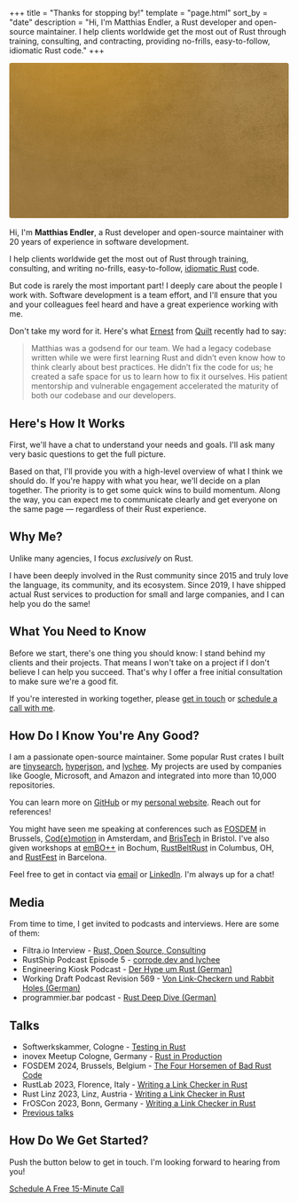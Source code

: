 +++
title = "Thanks for stopping by!"
template = "page.html"
sort_by = "date"
description = "Hi, I'm Matthias Endler, a Rust developer and open-source maintainer. I help clients worldwide get the most out of Rust through training, consulting, and contracting, providing no-frills, easy-to-follow, idiomatic Rust code."
+++

<div class="img-stack">
  <img class="img-stack-bg" src="/about/endler-bg.jpg" />
  <img class="img-stack-fg" src="/about/endler-fg.png" />
</div>

Hi, I'm <strong>Matthias Endler</strong>, a Rust developer and open-source maintainer with 20 years of experience in software development.

I help clients worldwide get the most out of Rust through training, consulting, and writing no-frills, easy-to-follow, [idiomatic Rust](/blog) code.

But code is rarely the most important part! I deeply care about the people I work with. Software development is a team effort, and I'll ensure that you and your colleagues feel heard and have a great experience working with me.

Don't take my word for it. Here's what <a href="https://www.linkedin.com/in/drernie/" target="_blank" rel="noopener noreferrer nofollow">Ernest</a> from
<a href="https://www.quiltdata.com/" target="_blank" rel="noopener noreferrer nofollow">Quilt</a> recently had to say: 

> Matthias was a godsend for our team. We had a legacy codebase written while we were first learning Rust and didn’t even know how to think clearly about best practices. He didn’t fix the code for us; he created a safe space for us to learn how to fix it ourselves. His patient mentorship and vulnerable engagement accelerated the maturity of both our codebase and our developers.

## Here's How It Works

First, we'll have a chat to understand your needs and goals. I'll ask many very basic questions to get the full picture.

Based on that, I'll provide you with a high-level overview of what I think we should do. If you're happy with what you hear, we'll decide on a plan together. The priority is to get some quick wins to build momentum. Along the way, you can expect me to communicate clearly and get everyone on the same page &mdash; regardless of their Rust experience. 

## Why Me?

Unlike many agencies, I focus *exclusively* on Rust.

I have been deeply involved in the Rust community since 2015 and truly love the language, its community, and its ecosystem. Since 2019, I have shipped actual Rust services to production for small and large companies, and I can help you do the same!

## What You Need to Know

Before we start, there's one thing you should know: 
I stand behind my clients and their projects. That means I won't take on a project if I don't believe I can help you succeed. That's why I offer a free initial consultation to make sure we're a good fit. 

If you're interested in working together, please [get in touch](mailto:hi@corrode.dev) or [schedule a call with me](https://cal.com/corrode).

## How Do I Know You're Any Good?

I am a passionate open-source maintainer. Some popular Rust crates I built are [tinysearch](https://github.com/tinysearch/tinysearch), [hyperjson](https://github.com/mre/hyperjson), and [lychee](https://github.com/lycheeverse/lychee). My projects are used by companies like Google, Microsoft, and Amazon and integrated into more than 10,000 repositories. 

You can learn more on [GitHub](https://github.com/mre) or my [personal website](https://endler.dev/). Reach out for references!

You might have seen me speaking at conferences such as [FOSDEM](https://www.youtube.com/watch?v=ePiWBGh35q0) in Brussels, [Cod{e}motion](https://www.youtube.com/watch?v=imtejBNbm0o) in Amsterdam, and [BrisTech](https://www.youtube.com/watch?v=sEcbTYLtLSM) in Bristol. I've also given workshops at [emBO++](https://github.com/rust-embedded/wg/issues/235) in Bochum, [RustBeltRust](https://speakerdeck.com/mre/workshop-write-your-own-shell-in-rust) in Columbus, OH, and [RustFest](https://hackmd.io/ru4intliRlyJ9t8pU2F29A) in Barcelona.

Feel free to get in contact via [email](mailto:hi@corrode.dev) or [LinkedIn](https://www.linkedin.com/in/endlermatthias/). I'm always up for a chat!

## Media

From time to time, I get invited to podcasts and interviews. Here are some of them:

- Filtra.io Interview - [Rust, Open Source, Consulting](https://filtra.io/rust-corrode-oct-23)
- RustShip Podcast Episode 5 - [corrode.dev and lychee](https://www.marcoieni.com/2023/11/%EF%B8%8F-corrode.dev-and-lychee-with-matthias-endler-rustship-5/)
- Engineering Kiosk Podcast - [Der Hype um Rust (German)](https://engineeringkiosk.dev/podcast/episode/98-der-hype-um-rust-mit-matthias-endler/)
- Working Draft Podcast Revision 569 - [Von Link-Checkern und Rabbit Holes (German)](https://workingdraft.de/569/)
- programmier.bar podcast - [Rust Deep Dive (German)](https://www.programmier.bar/podcast/deep-dive-49-rust-mit-matthias-endler)

## Talks

- Softwerkskammer, Cologne - [Testing in Rust](https://www.meetup.com/softwerkskammer-koln/events/300415441/)
- inovex Meetup Cologne, Germany - [Rust in Production](https://speakerdeck.com/mre/rust-in-production)
- FOSDEM 2024, Brussels, Belgium - [The Four Horsemen of Bad Rust Code](https://fosdem.org/2024/schedule/event/fosdem-2024-2434-the-four-horsemen-of-bad-rust-code/)
- RustLab 2023, Florence, Italy - [Writing a Link Checker in Rust](https://rustlab.it/talks/lychee-writing-a-link-checker-in-a-weekend-plus-two-short-years)
- Rust Linz 2023, Linz, Austria - [Writing a Link Checker in Rust](https://www.youtube.com/watch?v=BIguvia6AvM)
- FrOSCon 2023, Bonn, Germany - [Writing a Link Checker in Rust](https://programm.froscon.org/2023/events/2867.html)
- [Previous talks](https://endler.dev/talks/)

## How Do We Get Started?

Push the button below to get in touch. I'm looking forward to hearing from you!

<a href="https://cal.com/corrode" target="_blank" class="cta-button">
    Schedule A Free 15-Minute Call
</a>


<style>
.img-stack {
    position: relative;
}

.img-stack img {
    border-radius: 4px;
}

.img-stack-fg {
    bottom: 0;
    left: 0;
}

.img-stack-bg {
    position: absolute;
    filter: hue-rotate(180deg);
}

@media (prefers-color-scheme: dark) {
    .img-stack-bg {
        filter: hue-rotate(335deg);
    }
}
</style>

